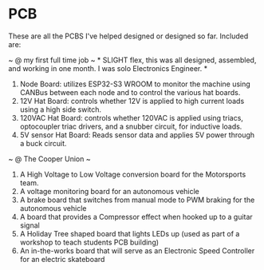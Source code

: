 # PCB


These are all the PCBS I've helped designed or designed so far. Included are: 

~ @ my first full time job ~  * SLIGHT flex, this was all designed, assembled, and working in one month. I was solo Electronics Engineer. *
1) Node Board: utilizes ESP32-S3 WROOM to monitor the machine using CANBus between each node and to control the various hat boards.
2) 12V Hat Board: controls whether 12V is applied to high current loads using a high side switch.
3) 120VAC Hat Board: controls whether 120VAC is applied using triacs, optocoupler triac drivers, and a snubber circuit, for inductive loads.
4) 5V sensor Hat Board: Reads sensor data and applies 5V power through a buck circuit. 

~ @ The Cooper Union ~
1) A High Voltage to Low Voltage conversion board for the Motorsports team.
2) A voltage monitoring board for an autonomous vehicle
3) A brake board that switches from manual mode to PWM braking for the autonomous vehicle
4) A board that provides a Compressor effect when hooked up to a guitar signal
5) A Holiday Tree shaped board that lights LEDs up (used as part of a workshop to teach students PCB building)
6) An in-the-works board that will serve as an Electronic Speed Controller for an electric skateboard



